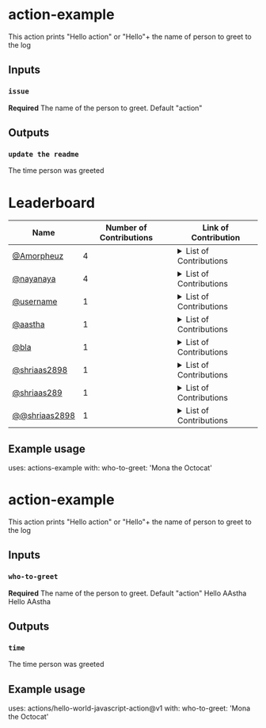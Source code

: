 # action-example
This action prints "Hello action" or "Hello"+ the name of person to greet to the log

## Inputs
### `issue`
**Required** The name of the person to greet. Default "action"

## Outputs
### `update the readme`
The time person was greeted

# Leaderboard
| Name | Number of Contributions | Link of Contribution|
| --- | --- | --- |
| [@Amorpheuz](https://github.io/Amorpheuz) | 4 | <details> <summary>List of Contributions </summary> - [Update Windows Installation docs to WSL 2](https://github.com/forem/forem/pull/9573) <br> - [Fix actions/checkout to v2 for rebase workflow](https://github.com/forem/forem/pull/9515) <br> - [Run Push step only on push to dev branch](https://github.com/Amorpheuz/gatsby-conditional-builds-demo/pull/4) <br> - [Lol](https://google.com) <br></details> |
| [@nayanaya](https://github.io/nayanaya) | 4 | <details> <summary>List of Contributions </summary> - [Ekdum naya](https://github.com/nayi/link-pe/pull/2) <br> - [Bilkul naya](https://github.com/nayi/link-pe/pull/3) <br> - [Bohot naya](https://github.com/nayi/link-pe/pull/4) <br> - [Bohot zyada hi naya](https://github.com/nayi/link-pe/pull/5) <br></details> |
| [@username](https://github.io/username) | 1 | <details> <summary>List of Contributions </summary> - [PR for something](https://github.com/link-to-pr) <br></details> |
| [@aastha](https://github.io/aastha) | 1 | <details> <summary>List of Contributions </summary> - [name-for-pr](https://github.com/link-torepo/org/pull/156) <br></details> |
| [@bla](https://github.io/bla) | 1 | <details> <summary>List of Contributions </summary> - [PR for something](https://github.com/link/to/pull/17) <br></details> |
| [@shriaas2898](https://github.io/shriaas2898) | 1 | <details> <summary>List of Contributions </summary> - [PR for something](https://github.com/link/topr/pull/11) <br></details> |
| [@shriaas289](https://github.io/shriaas289) | 1 | <details> <summary>List of Contributions </summary> - [PR for something](https://github.com/link/link/pull/220) <br></details> |
| [@@shriaas2898](https://github.io/@shriaas2898) | 1 | <details> <summary>List of Contributions </summary> - [Added input field](https://github.com/link/to-pr/pull/223) <br></details> |
<!-- End of Leaderbaord-->


[comment]: <> (This is a comment, it will not be included)
## Example usage
uses: actions-example
with:
  who-to-greet: 'Mona the Octocat'
# action-example
This action prints "Hello action" or "Hello"+ the name of person to greet to the log

## Inputs
### `who-to-greet`
**Required** The name of the person to greet. Default "action"
Hello AAstha
Hello AAstha
<!-- End of Leaderbaord-->
## Outputs
### `time`
The time person was greeted

## Example usage
uses: actions/hello-world-javascript-action@v1
with:
  who-to-greet: 'Mona the Octocat'

